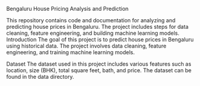 Bengaluru House Pricing Analysis and Prediction

This repository contains code and documentation for analyzing and predicting house prices in Bengaluru. The project includes steps for data cleaning, feature engineering, and building machine learning models.
Introduction
The goal of this project is to predict house prices in Bengaluru using historical data. The project involves data cleaning, feature engineering, and training machine learning models.

Dataset
The dataset used in this project includes various features such as location, size (BHK), total square feet, bath, and price. The dataset can be found in the data directory.
